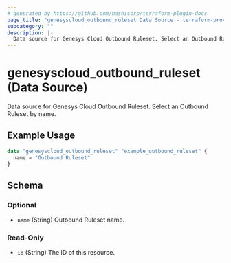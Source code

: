 ```yaml
---
# generated by https://github.com/hashicorp/terraform-plugin-docs
page_title: "genesyscloud_outbound_ruleset Data Source - terraform-provider-genesyscloud"
subcategory: ""
description: |-
  Data source for Genesys Cloud Outbound Ruleset. Select an Outbound Ruleset by name.
---
```


# genesyscloud_outbound_ruleset (Data Source)

Data source for Genesys Cloud Outbound Ruleset. Select an Outbound Ruleset by name.

## Example Usage

```terraform
data "genesyscloud_outbound_ruleset" "example_outbound_ruleset" {
  name = "Outbound Ruleset"
}
```

<!-- schema generated by tfplugindocs -->
## Schema

### Optional

- `name` (String) Outbound Ruleset name.

### Read-Only

- `id` (String) The ID of this resource.
